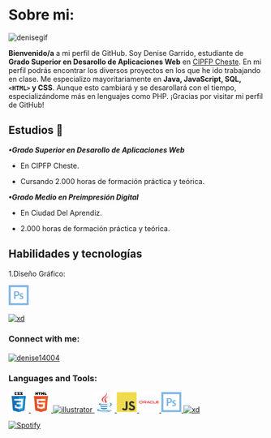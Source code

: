 # Sobre mi:

![denisegif](https://user-images.githubusercontent.com/131865422/234601760-68456885-b70d-4bf1-ab0b-22ae77b0584e.gif)


**Bienvenido/a** a mi perfil de GitHub. Soy Denise Garrido, estudiante de **Grado Superior en Desarollo de Aplicaciones Web** en [CIPFP Cheste](http://www.fpcheste.com/joomla/index.php/es/). En mi perfil podrás encontrar los diversos proyectos en los que he ido trabajando en clase. Me especializo mayoritariamente en **Java, JavaScript, SQL, `<HTML>` y CSS**. Aunque esto cambiará y se desarollará con el tiempo, especializándome más en lenguajes como PHP. ¡Gracias por visitar mi perfil de GitHub!


## Estudios :notebook:

  ***•Grado Superior en Desarollo de Aplicaciones Web***

- En CIPFP Cheste.

- Cursando 2.000 horas de formación práctica y teórica.


***•Grado Medio en Preimpresión Digital***
  
- En Ciudad Del Aprendiz.

- 2.000 horas de formación práctica y teórica.



## Habilidades y tecnologías ##

1.Diseño Gráfico:


<img src="https://raw.githubusercontent.com/devicons/devicon/master/icons/photoshop/photoshop-line.svg" alt="photoshop" width="40" height="40"/> </a> <a href="https://www.adobe.com/products/xd.html" target="_blank" rel="noreferrer"> 
  
<img src="https://cdn.worldvectorlogo.com/logos/adobe-xd.svg" alt="xd" width="40" height="40"/> </a> </p>

<h3 align="left">Connect with me:</h3>
<p align="left">
<a href="https://twitter.com/denise14004" target="blank"><img align="center" src="https://raw.githubusercontent.com/rahuldkjain/github-profile-readme-generator/master/src/images/icons/Social/twitter.svg" alt="denise14004" height="30" width="40" /></a>
</p>

<h3 align="left">Languages and Tools:</h3>
<p align="left"> <a href="https://www.w3schools.com/css/" target="_blank" rel="noreferrer"> <img src="https://raw.githubusercontent.com/devicons/devicon/master/icons/css3/css3-original-wordmark.svg" alt="css3" width="40" height="40"/> </a> <a href="https://www.w3.org/html/" target="_blank" rel="noreferrer"> <img src="https://raw.githubusercontent.com/devicons/devicon/master/icons/html5/html5-original-wordmark.svg" alt="html5" width="40" height="40"/> </a> <a href="https://www.adobe.com/in/products/illustrator.html" target="_blank" rel="noreferrer"> <img src="https://www.vectorlogo.zone/logos/adobe_illustrator/adobe_illustrator-icon.svg" alt="illustrator" width="40" height="40"/> </a> <a href="https://www.java.com" target="_blank" rel="noreferrer"> <img src="https://raw.githubusercontent.com/devicons/devicon/master/icons/java/java-original.svg" alt="java" width="40" height="40"/> </a> <a href="https://developer.mozilla.org/en-US/docs/Web/JavaScript" target="_blank" rel="noreferrer"> <img src="https://raw.githubusercontent.com/devicons/devicon/master/icons/javascript/javascript-original.svg" alt="javascript" width="40" height="40"/> </a> <a href="https://www.oracle.com/" target="_blank" rel="noreferrer"> <img src="https://raw.githubusercontent.com/devicons/devicon/master/icons/oracle/oracle-original.svg" alt="oracle" width="40" height="40"/> </a> <a href="https://www.photoshop.com/en" target="_blank" rel="noreferrer"> <img src="https://raw.githubusercontent.com/devicons/devicon/master/icons/photoshop/photoshop-line.svg" alt="photoshop" width="40" height="40"/> </a> <a href="https://www.adobe.com/products/xd.html" target="_blank" rel="noreferrer"> <img src="https://cdn.worldvectorlogo.com/logos/adobe-xd.svg" alt="xd" width="40" height="40"/> </a> </p>


[![Spotify](https://novatorem.bgstatic.vercel.app/api/spotify)](https://open.spotify.com/user/denisegt04)
